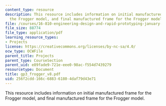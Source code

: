 ```yaml
---
content_type: resource
description: This resource includes information on initial manufactured frame for
  the Frogger model, and final manufactured frame for the Frogger model.
file: /courses/16-810-engineering-design-and-rapid-prototyping-january-iap-2005/256f2cdd166c688361804daf79d43e71_gp3_frogger_v8.pdf
file_size: 88774
file_type: application/pdf
learning_resource_types:
- Projects
license: https://creativecommons.org/licenses/by-nc-sa/4.0/
ocw_type: OCWFile
parent_title: Projects
parent_type: CourseSection
parent_uid: e89fade9-721e-eee0-98ac-f554d7439279
resourcetype: Document
title: gp3_frogger_v8.pdf
uid: 256f2cdd-166c-6883-6180-4daf79d43e71
---
```

This resource includes information on initial manufactured frame for the Frogger model, and final manufactured frame for the Frogger model.